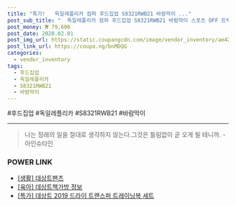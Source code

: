 ```yaml
--- 
title: "특가!   독일레플리카 점퍼 후드집업 S8321RWB21 바람막이 ..." 
post_sub_title: "  독일레플리카 점퍼 후드집업 S8321RWB21 바람막이 스포츠 OFF 트랙탑 데상트 60" 
post_money: ₩ 79,600 
post_date: 2020.02.01 
post_img_url: https://static.coupangcdn.com/image/vendor_inventory/ae42/fdec478ed587da8d87556fb261b2a10221776520e2445d4cc758c5226983.jpg 
post_link_url: https://coupa.ng/bnMDQG 
categories: 
  - vendor_inventory 
tags: 
  - 후드집업 
  - 독일레플리카 
  - S8321RWB21 
  - 바람막이 
--- 
```

  #후드집업 #독일레플리카 #S8321RWB21 #바람막이 
<hr> 

> 나는 장래의 일을 절대로 생각하지 않는다.그것은 틀림없이 곧 오게 될 테니까. -아인슈타인 


### POWER LINK

* <a href="https://blog.naver.com/fasyy4321/221759196078" target="_blank"> [생활] 데상트팬츠  </a>
* <a href="https://blog.naver.com/fasyy4321/221762933447" target="_blank"> [육아] 데상트책가방 정보 </a>
* <a href="https://blog.naver.com/santokki14/221792023161" target="_blank">[특가] 데상트 2019 드라이 트랜스퍼 트레이닝복 세트</a>
